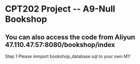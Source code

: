 # CPT202 Project -- A9-Null Bookshop
## You can also access the code from Aliyun 47.110.47.57:8080/bookshop/index

Step 1
Please inmport bookshop_database.sql to your own MY
